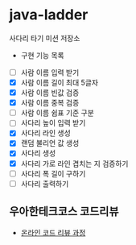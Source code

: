 # java-ladder

사다리 타기 미션 저장소

- 구현 기능 목록
- [ ] 사람 이름 입력 받기
- [x] 사람 이름 길이 최대 5글자
- [x] 사람 이름 빈값 검증
- [x] 사람 이름 중복 검증
- [ ] 사람 이름 쉼표 기준 구분
- [ ] 사다리 높이 입력 받기
- [x] 사다리 라인 생성
- [x] 랜덤 불리언 값 생성
- [x] 사다리 생성
- [x] 사다리 가로 라인 겹치는 지 검증하기
- [ ] 사다리 폭 길이 구하기
- [ ] 사다리 출력하기

## 우아한테크코스 코드리뷰

- [온라인 코드 리뷰 과정](https://github.com/woowacourse/woowacourse-docs/blob/master/maincourse/README.md)
